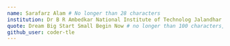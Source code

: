 ```yaml
---
name: Sarafarz Alam # No longer than 28 characters
institution: Dr B R Ambedkar National Institute of Technolog Jalandhar 🚩 # no longer than 58 characters
quote: Dream Big Start Small Begin Now # no longer than 100 characters, avoid using quotes(") to guarantee the format remains the same.
github_user: coder-tle
---
```


